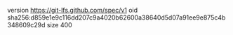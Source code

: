 version https://git-lfs.github.com/spec/v1
oid sha256:d859e1e9c116dd207c9a4020b62600a38640d5d07a91ee9e875c4b348609c29d
size 400

